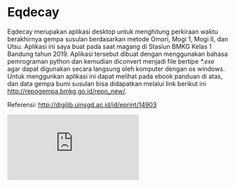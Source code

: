 # Eqdecay

Eqdecay merupakan aplikasi desktop untuk menghitung perkiraan waktu berakhirnya gempa susulan berdasarkan metode Omori, Mogi 1, Mogi II, dan Utsu. Aplikasi ini saya buat pada saat magang di Stasiun BMKG Kelas 1 Bandung tahun 2019. Aplikasi tersebut dibuat dengan menggunakan bahasa pemrograman python dan kemudian diconvert menjadi file bertipe _*.exe_ agar dapat digunakan secara langsung oleh komputer dengan os windows. Untuk menggunkan aplikasi ini dapat melihat pada ebook panduan di atas, dan data gempa bumi susulan bisa didapatkan melalui link berikut ini http://repogempa.bmkg.go.id/repo_new/.

Referensi:
http://digilib.uinsgd.ac.id/id/eprint/14903

<embed src="https://github.com/Yustira/eqdecay/blob/main/Panduan%20Program%20Earthquake%20Decay.pdf" type="application/pdf">
